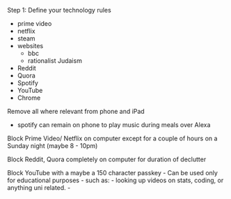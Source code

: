Step 1: Define your technology rules


- prime video
- netflix
- steam 
- websites
	- bbc
	- rationalist Judaism 
- Reddit 
- Quora
- Spotify 
- YouTube
- Chrome 


Remove all where relevant from phone and iPad 
- spotify can remain on phone to play music during meals over Alexa 

Block Prime Video/ Netflix on computer except for a couple of hours on a Sunday night (maybe 8 - 10pm)

Block Reddit, Quora completely on computer for duration of declutter 

Block YouTube with a maybe a 150 character passkey
	- Can be used only for educational purposes
		- such as: 
			- looking up videos on stats, coding, or anything uni related. 
			- 

